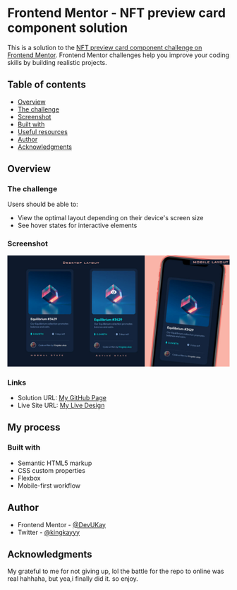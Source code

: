 # Frontend Mentor - NFT preview card component solution

This is a solution to the [NFT preview card component challenge on Frontend Mentor](https://www.frontendmentor.io/challenges/nft-preview-card-component-SbdUL_w0U). Frontend Mentor challenges help you improve your coding skills by building realistic projects.

## Table of contents

- [Overview](#overview)
- [The challenge](#the-challenge)
- [Screenshot](#screenshot)
- [Built with](#built-with)
- [Useful resources](#useful-resources)
- [Author](#author)
- [Acknowledgments](#acknowledgments)

## Overview

### The challenge

Users should be able to:

- View the optimal layout depending on their device's screen size
- See hover states for interactive elements

### Screenshot

![](./design/screenshot.jpg)

### Links

- Solution URL: [My GitHub Page](https://github.com/DevUKay/NFT-Card-Widget-challenge.git)
- Live Site URL: [My Live Design](https://devukay.github.io/NFT-Card-Widget-challenge/)

## My process

### Built with

- Semantic HTML5 markup
- CSS custom properties
- Flexbox
- Mobile-first workflow

## Author

- Frontend Mentor - [@DevUKay](https://www.frontendmentor.io/profile/DevUKay)
- Twitter - [@kingkayyy](https://twitter.com/kingkayyy)

## Acknowledgments

My grateful to me for not giving up, lol the battle for the repo to online was real hahhaha, but yea,i finally did it. so enjoy.
